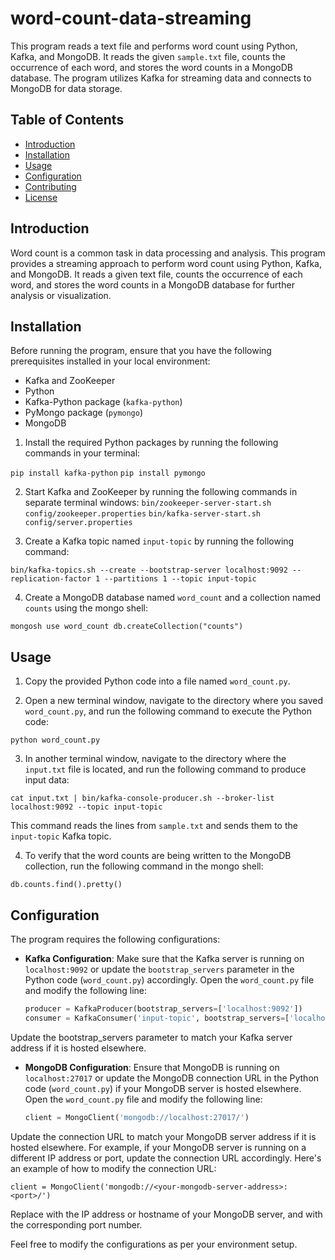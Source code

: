 # word-count-data-streaming

This program reads a text file and performs word count using Python, Kafka, and MongoDB. It reads the given `sample.txt` file, counts the occurrence of each word, and stores the word counts in a MongoDB database. The program utilizes Kafka for streaming data and connects to MongoDB for data storage.

## Table of Contents

- [Introduction](#introduction)
- [Installation](#installation)
- [Usage](#usage)
- [Configuration](#configuration)
- [Contributing](#contributing)
- [License](#license)

## Introduction

Word count is a common task in data processing and analysis. This program provides a streaming approach to perform word count using Python, Kafka, and MongoDB. It reads a given text file, counts the occurrence of each word, and stores the word counts in a MongoDB database for further analysis or visualization.

## Installation

Before running the program, ensure that you have the following prerequisites installed in your local environment:

- Kafka and ZooKeeper
- Python
- Kafka-Python package (`kafka-python`)
- PyMongo package (`pymongo`)
- MongoDB

1. Install the required Python packages by running the following commands in your terminal:

`pip install kafka-python`
`pip install pymongo`


2. Start Kafka and ZooKeeper by running the following commands in separate terminal windows:
`bin/zookeeper-server-start.sh config/zookeeper.properties`
`bin/kafka-server-start.sh config/server.properties`


3. Create a Kafka topic named `input-topic` by running the following command:

`bin/kafka-topics.sh --create --bootstrap-server localhost:9092 --replication-factor 1 --partitions 1 --topic input-topic`

4. Create a MongoDB database named `word_count` and a collection named `counts` using the mongo shell:
   
`mongosh
use word_count
db.createCollection("counts")`


## Usage

1. Copy the provided Python code into a file named `word_count.py`.

2. Open a new terminal window, navigate to the directory where you saved `word_count.py`, and run the following command to execute the Python code:
   
`python word_count.py`

3. In another terminal window, navigate to the directory where the `input.txt` file is located, and run the following command to produce input data:

`cat input.txt | bin/kafka-console-producer.sh --broker-list localhost:9092 --topic input-topic`

This command reads the lines from `sample.txt` and sends them to the `input-topic` Kafka topic.

4. To verify that the word counts are being written to the MongoDB collection, run the following command in the mongo shell:
   
`db.counts.find().pretty()`

## Configuration

The program requires the following configurations:

- **Kafka Configuration**: Make sure that the Kafka server is running on `localhost:9092` or update the `bootstrap_servers` parameter in the Python code (`word_count.py`) accordingly. Open the `word_count.py` file and modify the following line:

  ```python
  producer = KafkaProducer(bootstrap_servers=['localhost:9092'])
  consumer = KafkaConsumer('input-topic', bootstrap_servers=['localhost:9092'])

Update the bootstrap_servers parameter to match your Kafka server address if it is hosted elsewhere.

- **MongoDB Configuration**: Ensure that MongoDB is running on `localhost:27017` or update the MongoDB connection URL in the Python code (`word_count.py`) if your MongoDB server is hosted elsewhere. Open the `word_count.py` file and modify the following line:

   ```python
   client = MongoClient('mongodb://localhost:27017/')
   
Update the connection URL to match your MongoDB server address if it is hosted elsewhere. For example, if your MongoDB server is running on a different IP address or port, update the connection URL accordingly. Here's an example of how to modify the connection URL:

`client = MongoClient('mongodb://<your-mongodb-server-address>:<port>/')`

Replace <your-mongodb-server-address> with the IP address or hostname of your MongoDB server, and <port> with the corresponding port number.

Feel free to modify the configurations as per your environment setup.
